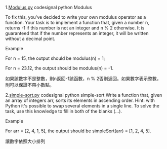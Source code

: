 1.[Modulus.py](https://github.com/qsceszwdvrdx/hello/blob/master/codesignal/python/Modulus.py) codesignal python Modulus

To fix this, you've decided to write your own modulus operator as a function. 
Your task is to implement a function that, given a number n, returns -1 if this number is not an integer and n % 2 otherwise.
It is guaranteed that if the number represents an integer, it will be written without a decimal point.

Example

For n = 15, the output should be
modulus(n) = 1;

For n = 23.12, the output should be
modulus(n) = -1.

如果該數字不是整數，則n返回-1該函數，n % 2否則返回。如果數字表示整數，則可以保證不帶小數點。

2.[simple-sort.py](https://github.com/qsceszwdvrdx/hello/blob/master/codesignal/python/simple-sort.py) codesignal python simple-sort
Write a function that, given an array of integers arr, sorts its elements in ascending order.
Hint: with Python it's possible to swap several elements in a single line. To solve the task, use this knowledge to fill in both of the blanks (...).

Example

For arr = [2, 4, 1, 5], the output should be
simpleSort(arr) = [1, 2, 4, 5].

讓數字依照大小排列
